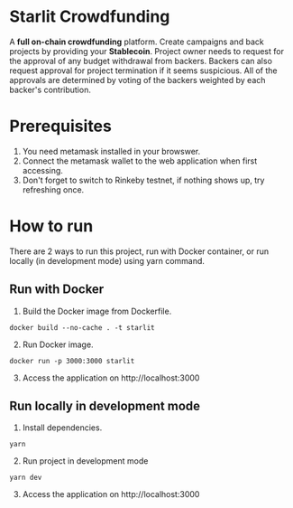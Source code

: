# Starlit Crowdfunding

A **full on-chain crowdfunding** platform. Create campaigns and back projects by providing your **Stablecoin**. Project owner needs to request for the approval of any budget withdrawal from backers. Backers can also request approval for project termination if it seems suspicious. All of the approvals are determined by voting of the backers weighted by each backer's contribution.

# Prerequisites

1) You need metamask installed in your browswer.
2) Connect the metamask wallet to the web application when first accessing.
3) Don't forget to switch to Rinkeby testnet, if nothing shows up, try refreshing once.


# How to run

There are 2 ways to run this project, run with Docker container, or run locally (in development mode) using yarn command.

## Run with Docker

1) Build the Docker image from Dockerfile.
```
docker build --no-cache . -t starlit
```
2) Run Docker image.
```
docker run -p 3000:3000 starlit
```
3) Access the application on http://localhost:3000

## Run locally in development mode

1) Install dependencies.
```
yarn
```
2) Run project in development mode
```
yarn dev
```
3) Access the application on http://localhost:3000
